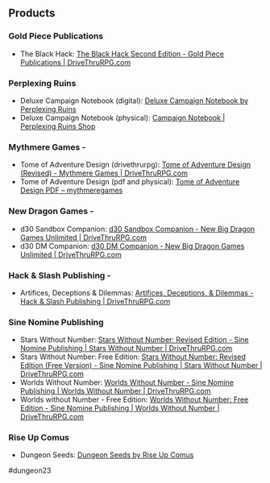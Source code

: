 ## Products

### Gold Piece Publications
- The Black Hack: [The Black Hack Second Edition - Gold Piece Publications | DriveThruRPG.com](https://www.drivethrurpg.com/product/255088/The-Black-Hack-Second-Edition?affiliate_id=2928046)

### Perplexing Ruins
- Deluxe Campaign Notebook (digital): [Deluxe Campaign Notebook by Perplexing Ruins](https://perplexingruins.itch.io/deluxe-campaign-notebook)
- Deluxe Campaign Notebook (physical): [Campaign Notebook | Perplexing Ruins Shop](https://perplexingruinsshop.bigcartel.com/product/campaign-notebook)

### Mythmere Games -
- Tome of Adventure Design (drivethrurpg): [Tome of Adventure Design (Revised) - Mythmere Games | DriveThruRPG.com](https://www.drivethrurpg.com/product/396154/Tome-of-Adventure-Design-Revised?affiliate_id=2928046)
- Tome of Adventure Design (pdf and physical): [Tome of Adventure Design PDF – mythmeregames](https://www.mythmeregames.com/products/tome-of-adventure-design-pdf)

### New Dragon Games -
- d30 Sandbox Companion: [d30 Sandbox Companion - New Big Dragon Games Unlimited | DriveThruRPG.com](https://www.drivethrurpg.com/product/124392/d30-Sandbox-Companion?affiliate_id=2928046)
- d30 DM Companion: [d30 DM Companion - New Big Dragon Games Unlimited | DriveThruRPG.com](https://www.drivethrurpg.com/product/102567/d30-DM-Companion?affiliate_id=2928046)

### Hack & Slash Publishing -
- Artifices, Deceptions & Dilemmas: [Artifices, Deceptions, & Dilemmas - Hack & Slash Publishing | DriveThruRPG.com](https://www.drivethrurpg.com/product/348258/Artifices-Deceptions--Dilemmas?affiliate_id=2928046)


### Sine Nomine Publishing
- Stars Without Number: [Stars Without Number: Revised Edition - Sine Nomine Publishing | Stars Without Number | DriveThruRPG.com](https://www.drivethrurpg.com/product/226996/Stars-Without-Number-Revised-Edition?affiliate_id=2928046)
- Stars Without Number: Free Edition: [Stars Without Number: Revised Edition (Free Version) - Sine Nomine Publishing | Stars Without Number | DriveThruRPG.com](https://www.drivethrurpg.com/product/230009/Stars-Without-Number-Revised-Edition-Free-Version?affiliate_id=2928046)
- Worlds Without Number: [Worlds Without Number - Sine Nomine Publishing | Worlds Without Number | DriveThruRPG.com](https://www.drivethrurpg.com/product/348791/Worlds-Without-Number?affiliate_id=2928046)
- Worlds without Number - Free Edition: [Worlds Without Number: Free Edition - Sine Nomine Publishing | Worlds Without Number | DriveThruRPG.com](https://www.drivethrurpg.com/product/348809/Worlds-Without-Number-Free-Edition?affiliate_id=2928046)

### Rise Up Comus
- Dungeon Seeds: [Dungeon Seeds by Rise Up Comus](https://riseupcomus.itch.io/dungeon-seeds)


#dungeon23